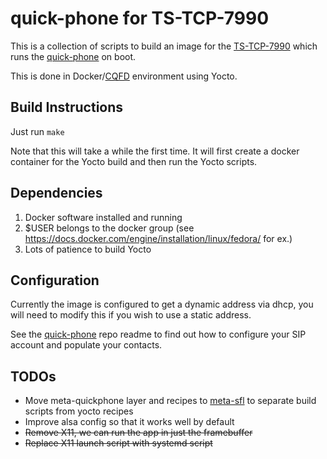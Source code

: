 quick-phone for TS-TCP-7990
=========

This is a collection of scripts to build an image for the [TS-TCP-7990](https://www.embeddedarm.com/products/TS-TPC-7990)
which runs the [quick-phone](https://github.com/savoirfairelinux/quick-phone) on boot.

This is done in Docker/[CQFD](https://github.com/savoirfairelinux/cqfd) environment using Yocto.

## Build Instructions

Just run `make`

Note that this will take a while the first time. It will first create a docker
container for the Yocto build and then run the Yocto scripts.

## Dependencies

1. Docker software installed and running
2. $USER belongs to the docker group
(see https://docs.docker.com/engine/installation/linux/fedora/ for ex.)
3. Lots of patience to build Yocto

## Configuration

Currently the image is configured to get a dynamic address via dhcp,
you will need to modify this if you wish to use a static address.

See the [quick-phone](https://github.com/savoirfairelinux/quick-phone)
repo readme to find out how to configure your SIP account and
populate your contacts.

## TODOs

* Move meta-quickphone layer and recipes to [meta-sfl](https://github.com/savoirfairelinux/meta-sfl)
  to separate build scripts from yocto recipes
* Improve alsa config so that it works well by default
* ~~Remove X11, we can run the app in just the framebuffer~~
* ~~Replace X11 launch script with systemd script~~
